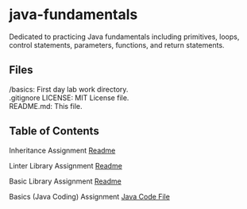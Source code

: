 # java-fundamentals

Dedicated to practicing Java fundamentals including primitives, loops, control statements, parameters, functions, and return statements.

## Files

/basics: First day lab work directory.  
.gitignore
LICENSE: MIT License file.  
README.md: This file.  

## Table of Contents

Inheritance Assignment [Readme](./inheritance/README.md)  

Linter Library Assignment [Readme](./linter/readme.md)  

Basic Library Assignment [Readme](./basiclibrary/readme.md)  

Basics (Java Coding) Assignment [Java Code File](./basics/Main.java)  

